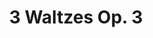 ---
layout: pieces
title: "3 Waltzes Op. 3"
opus: 3
tags:
 - Solo Piano
 - Composition
date_published: 2021-04-02
updated: false
pieces:
  - title: "Waltz No. 1" 
    key: "E Minor"
    tempo: "Allegro"
    tags:
     - "Solo Piano"
    info:
     - key: Time Signature
       value: 3/4
     - key: Length
       value: 231 Measures
    description: "This is one of the first larger pieces I wrote."
    file: "/assets/music/waltzes op 3/Waltz No. 1 in E Minor.mp3"
    pdf: "/assets/music/waltzes op 3/Waltz No. 1 in E Minor.pdf"


  - title: "Waltz No. 2" 
    key: "E Minor"
    tempo: "Vivace"
    tags:
     - "Solo Piano"
    info:
     - key: Time Signature
       value: 3/4
     - key: Length
       value: 160 Measures
    file: "/assets/music/waltzes op 3/Waltz No. 2 in E Minor.mp3"
    pdf: "/assets/music/waltzes op 3/Waltz No. 2 in E Minor.pdf"


  - title: "Waltz No. 3" 
    key: "C&#9839; Minor"
    tempo: "Allegro"
    tags:
     - "Solo Piano"
    info:
     - key: Time Signature
       value: 3/4
     - key: Length
       value: 69 Measures
    file: "/assets/music/waltzes op 3/Waltz No. 3 in C Sharp Minor.mp3"
    pdf: "/assets/music/waltzes op 3/Waltz No. 3 in C Sharp Minor.pdf"
---